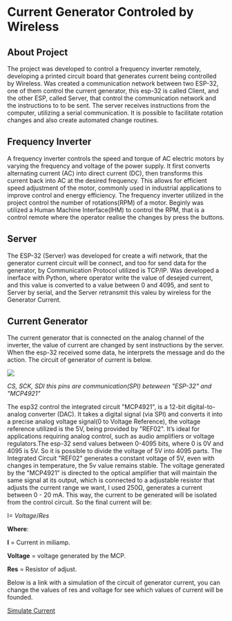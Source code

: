 # Current Generator Controled by Wireless

## About Project

The project was developed to control a frequency inverter remotely, developing a printed circuit board that generates current being controlled by Wireless. Was created a communication network between two ESP-32, one of them control the current generator, this esp-32 is called Client, and the other  ESP, called Server, that control the communication network and the instructions to to be sent. The server receives instructions from the computer, utilizing a serial communication. It is possible to facilitate rotation changes and also create automated change routines.

## Frequency Inverter

A frequency inverter controls the speed and torque of AC electric motors by varying the frequency and voltage of the power supply. It first converts alternating current (AC) into direct current (DC), then transforms this current back into AC at the desired frequency. This allows for efficient speed adjustment of the motor, commonly used in industrial applications to improve control and energy efficiency. The frequency inverter utilized in the project control the number of rotations(RPM) of a motor. Beginly was utilized a 
Human Machine Interface(IHM) to control the RPM, that is a control remote where the operator realise the changes by press the buttons.

## Server 

The ESP-32 (Server) was developed for create a wifi network, that the generator current circuit will be connect, and too for send data for the generator, by Communication Protocol utilized is TCP/IP.
Was developed a inerface with Python, where operator write the value of desejed current, and this value is converted to a value between 0 and 4095, and  sent to Server by serial, and the Server retransmit this valeu by wireless for the Generator Current.

## Current Generator

The current generator that is connected on the analog channel of the inverter, the value of current are changed by sent instructions by the server. When the esp-32 received some data, he interprets the message and do the action.
The circuit of generator of current is below.

<div aling="center">
<img src = "https://github.com/user-attachments/assets/cd000ac5-2e6a-48e6-847e-3ca5efba76bb"
</div>


_CS, SCK, SDI this pins are communication(SPI) beteween "ESP-32" and "MCP4921"_

The esp32 control the integrated circuit "MCP4921", is a 12-bit digital-to-analog converter (DAC). It takes a digital signal (via SPI) and converts it into a precise analog voltage signal(0 to Voltage Reference), the voltage reference utilized is the 5V, being provided by "REF02". It’s ideal for applications requiring analog control, such as audio amplifiers or voltage regulators.The esp-32 send values between 0-4095 bits, where 0 is 0V and 4095 is 5V. So it is possible to divide the voltage of 5V into 4095 parts. 
The Integrated Circuit "REF02" generates a constant voltage of 5V, even with changes in temperature, the 5v value remains stable.
The voltage generated by the "MCP4921" is directed to the optical amplifier that will maintain the same signal at its output, which is connected to a adjustable resistor that adjusts the current range we want, I used 250Ω, generates a current between 0 - 20 mA. This way, the current to be generated will be isolated from the control circuit.
So the final current will be:

I= $Voltage/Res$ 




**Where**:

**I** = Current in miliamp.

**Voltage** = voltage generated by the MCP.

**Res** = Resistor of adjust.


Below is a link with a simulation of the circuit of generator current, you can change the values of res and voltage for see which values of current will be founded.

[Simulate Current](https://www.falstad.com/circuit/circuitjs.html?ctz=CQAgjCAMB0l3BWcMBMcUHYMGZIA4UA2ATmIxAUgpABZsKBTAWjDACgAnEbQvbyGt15C+VFJTYAlEMULhiKborAKoamlSRVt0BGwAu3HiDR8efU2ogs80bEQwIMhRwjyEacmC8zFs9nmJIbGd6MDgQABMGADMAQwBXABt9NgB3Ew0TfCM5S0h0mTyUQVkTDEUCjLLMRXNyysL6lBKRBqgm4Vq23EECgHM2mjA5erpKjpCqerAaQRnVCG02ADcKZ0zNDZUJqizW7ShdQqc5HfWzlFET7au2sDuq+7uZuY6MsZGe4SfTzYvaF9fhthqNhKCOhpiEVshZ9jl6N4QEwENAwAFCP5MRhSMRZkdIChsOF4KSyY0PsIHnwRlRqe9wIQ6XdaeANk9WSU6UzAV5CqyIZ8+UA)
